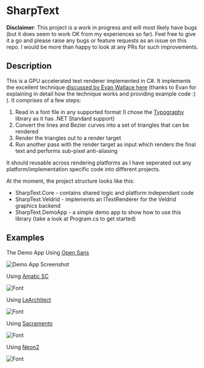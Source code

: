 # SharpText

**Disclaimer**: This project is a work in progress and will most likely have bugs (but it does seem to work OK from my experiences so far). Feel free to give it a go and please raise any bugs or feature requests as an issue on this repo. I would be more than happy to look at any PRs for such improvements.

## Description

This is a GPU accelerated text renderer implemented in C#. It implements the excellent technique [discussed by Evan Wallace here](https://medium.com/@evanwallace/easy-scalable-text-rendering-on-the-gpu-c3f4d782c5ac) (thanks to Evan for explaining in detail how the technique works and providing example code :) ). It comprises of a few steps:

1. Read in a font file in any supported format (I chose the [Typography](https://github.com/LayoutFarm/Typography) library as it has .NET Standard support)
1. Convert the lines and Bezier curves into a set of triangles that can be rendered
1. Render the triangles out to a render target
1. Run another pass with the render target as input which renders the final text and performs sub-pixel anti-aliasing

It should reusable across rendering platforms as I have seperated out any platform/implementation specific code into different projects.

At the moment, the project structure looks like this:
* SharpText.Core - contains shared logic and platform independant code
* SharpText.Veldrid - implements an ITextRenderer for the Veldrid graphics backend
* SharpText.DemoApp - a simple demo app to show how to use this library (take a look at Program.cs to get started)

## Examples

The Demo App Using [Open Sans](https://fonts.google.com/specimen/Open+Sans)

![Demo App Screenshot](https://raw.githubusercontent.com/drjaydenm/SharpText/master/Images/demo_app.png)

Using [Amatic SC](https://fonts.google.com/specimen/Amatic+SC)

![Font](https://raw.githubusercontent.com/drjaydenm/SharpText/master/Images/font_1.png)

Using [LeArchitect](https://www.dafont.com/learchitect.font?l[]=10&l[]=1)

![Font](https://raw.githubusercontent.com/drjaydenm/SharpText/master/Images/font_2.png)

Using [Sacramento](https://fonts.google.com/specimen/Sacramento)

![Font](https://raw.githubusercontent.com/drjaydenm/SharpText/master/Images/font_3.png)

Using [Neon2](https://www.dafont.com/neon-lights.font?l[]=10&l[]=1)

![Font](https://raw.githubusercontent.com/drjaydenm/SharpText/master/Images/font_4.png)